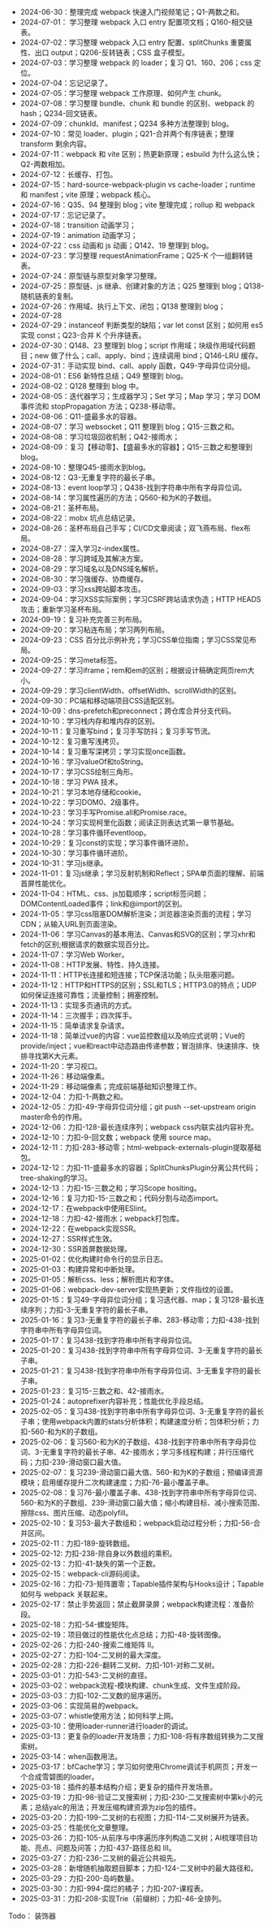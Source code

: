 - 2024-06-30：整理完成 webpack 快速入门视频笔记；Q1-两数之和。
- 2024-07-01： 学习整理 webpack 入口 entry 配置项文档；Q160-相交链表。
- 2024-07-02：学习整理 webpack 入口 entry 配置、splitChunks 重要属性、出口 output；Q206-反转链表；CSS 盒子模型。
- 2024-07-03：学习整理 webpack 的 loader；复习 Q1、160、206；css 定位。
- 2024-07-04：忘记记录了。
- 2024-07-05：学习整理 webpack 工作原理、如何产生 chunk。
- 2024-07-08：学习整理 bundle、chunk 和 bundle 的区别、webpack 的 hash；Q234-回文链表。
- 2024-07-09：chunkId、manifest；Q234 多种方法整理到 blog。
- 2024-07-10：常见 loader、plugin；Q21-合并两个有序链表；整理 transform 剩余内容。
- 2024-07-11：webpack 和 vite 区别；热更新原理；esbuild 为什么这么快；Q2-两数相加。
- 2024-07-12：长缓存、打包。
- 2024-07-15：hard-source-webpack-plugin vs cache-loader；runtime 和 manifest；vite 原理；webpack 核心。
- 2024-07-16：Q35、94 整理到 blog；vite 整理完成；rollup 和 webpack
- 2024-07-17：忘记记录了。
- 2024-07-18：transition 动画学习；
- 2024-07-19：animation 动画学习；
- 2024-07-22：css 动画和 js 动画；Q142、19 整理到 blog。
- 2024-07-23：学习整理 requestAnimationFrame；Q25-K 个一组翻转链表。
- 2024-07-24：原型链与原型对象学习整理。
- 2024-07-25：原型链、js 继承、创建对象的方法；Q25 整理到 blog；Q138-随机链表的复制。
- 2024-07-26：作用域、执行上下文、闭包；Q138 整理到 blog；
- 2024-07-28
- 2024-07-29：instanceof 判断类型的缺陷；var let const 区别；如何用 es5 实现 const；Q23-合并 K 个升序链表。
- 2024-07-30：Q148、23 整理到 blog；script 作用域；块级作用域代码题目；new 做了什么；call、apply、bind；连续调用 bind；Q146-LRU 缓存。
- 2024-07-31：手动实现 bind、call、apply 函数，Q49-字母异位词分组。
- 2024-08-01：ES6 新特性总结；Q49 整理到 blog。
- 2024-08-02：Q128 整理到 blog 中。
- 2024-08-05：迭代器学习；生成器学习；Set 学习；Map 学习；学习 DOM 事件流和 stopPropagation 方法；Q238-移动零。
- 2024-08-06：Q11-盛最多水的容器。
- 2024-08-07：学习 websocket；Q11 整理到 blog；Q15-三数之和。
- 2024-08-08：学习垃圾回收机制；Q42-接雨水；
- 2024-08-09：复习【移动零】、【盛最多水的容器】；Q15-三数之和整理到blog。
- 2024-08-10：整理Q45-接雨水到blog。
- 2024-08-12：Q3-无重复字符的最长子串。
- 2024-08-13：event loop学习；Q438-找到字符串中所有字母异位词。
- 2024-08-14：学习属性遍历的方法；Q560-和为K的子数组。
- 2024-08-21：圣杯布局。
- 2024-08-22：mobx 坑点总结记录。
- 2024-08-26：圣杯布局自己手写；CI/CD文章阅读；双飞燕布局、flex布局。
- 2024-08-27：深入学习z-index属性。
- 2024-08-28：学习跨域及其解决方案。
- 2024-08-29：学习域名以及DNS域名解析。
- 2024-08-30：学习强缓存、协商缓存。
- 2024-09-03：学习xss跨站脚本攻击。
- 2024-09-04：学习XSS实际案例；学习CSRF跨站请求伪造；HTTP HEADS攻击；重新学习圣杯布局。
- 2024-09-19：复习补充完善三列布局。
- 2024-09-20：学习粘连布局；学习两列布局。
- 2024-09-23：CSS 百分比示例补充；学习CSS单位指南；学习CSS常见布局。
- 2024-09-25：学习meta标签。
- 2024-09-27：学习iframe；rem和em的区别；根据设计稿确定网页rem大小。
- 2024-09-29：学习clientWidth、offsetWidth、scrollWidth的区别。
- 2024-09-30：PC端和移动端项目CSS适配区别。
- 2024-10-09：dns-prefetch和preconnect；跨仓库合并分支代码。
- 2024-10-10：学习栈内存和堆内存的区别。
- 2024-10-11：复习重写bind；复习手写防抖；复习手写节流。
- 2024-10-12：复习重写浅拷贝。
- 2024-10-14：复习重写深拷贝；学习实现once函数。
- 2024-10-16：学习valueOf和toString。
- 2024-10-17：学习CSS绘制三角形。
- 2024-10-18：学习 PWA 技术。
- 2024-10-21：学习本地存储和cookie。
- 2024-10-22：学习DOM0、2级事件。
- 2024-10-23：学习手写Promise.all和Promise.race。
- 2024-10-24：学习实现柯里化函数；阅读正则表达式第一章节基础。
- 2024-10-28：学习事件循环eventloop。
- 2024-10-29：复习const的实现；学习事件循环进阶。
- 2024-10-30：学习事件循环进阶。
- 2024-10-31：学习js继承。
- 2024-11-01：复习js继承；学习反射机制和Reflect；SPA单页面的理解、前端首屏性能优化。
- 2024-11-04：HTML、css、js加载顺序；script标签问题；DOMContentLoaded事件；link和@import的区别。
- 2024-11-05：学习css阻塞DOM解析渲染；浏览器渲染页面的流程；学习CDN；从输入URL到页面渲染。
- 2024-11-06：学习Canvas的基本用法、Canvas和SVG的区别；学习xhr和fetch的区别;根据请求的数据实现百分比。
- 2024-11-07：学习Web Worker。
- 2024-11-08：HTTP发展、特性、持久连接。
- 2024-11-11：HTTP长连接和短连接；TCP保活功能；队头阻塞问题。
- 2024-11-12：HTTP和HTTPS的区别；SSL和TLS；HTTP3.0的特点；UDP 如何保证连接可靠性；流量控制；拥塞控制。
- 2024-11-13：实现多页通讯的方式。
- 2024-11-14：三次握手；四次挥手。
- 2024-11-15：简单请求复杂请求。
- 2024-11-18：简单过vue的内容：vue监控数组以及响应式说明；Vue的provide/inject；vue和react中动态路由传递参数；冒泡排序、快速排序、快排寻找第K大元素。
- 2024-11-20：学习视口。
- 2024-11-26：移动端像素。
- 2024-11-29：移动端像素；完成前端基础知识整理工作。
- 2024-12-04：力扣-1-两数之和。
- 2024-12-05：力扣-49-字母异位词分组；git push --set-upstream origin master命令的作用。
- 2024-12-06：力扣-128-最长连续序列；webpack css内联实战内容补充。
- 2024-12-10：力扣-9-回文数；webpack 使用 source map。
- 2024-12-11：力扣-283-移动零；html-webpack-externals-plugin提取基础包。
- 2024-12-12：力扣-11-盛最多水的容器；SplitChunksPlugin分离公共代码；tree-shaking的学习。
- 2024-12-13：力扣-15-三数之和；学习Scope hositing。
- 2024-12-16：复习力扣-15-三数之和；代码分割与动态import。
- 2024-12-17：在webpack中使用ESlint。
- 2024-12-18：力扣-42-接雨水；webpack打包库。
- 2024-12-22：在webpack实现SSR。
- 2024-12-27：SSR样式生效。
- 2024-12-30：SSR首屏数据处理。
- 2025-01-02：优化构建时命令行的显示日志。
- 2025-01-03：构建异常和中断处理。
- 2025-01-05：解析css、less；解析图片和字体。
- 2025-01-06：webpack-dev-server实现热更新；文件指纹的设置。
- 2025-01-15：复习49-字母异位词分组；复习迭代器、map；复习128-最长连续序列；力扣-3-无重复字符的最长子串。
- 2025-01-16：复习3-无重复字符的最长子串、283-移动零；力扣-438-找到字符串中所有字母异位词。
- 2025-01-17：复习438-找到字符串中所有字母异位词。
- 2025-01-20：复习438-找到字符串中所有字母异位词、3-无重复字符的最长子串。
- 2025-01-21：复习438-找到字符串中所有字母异位词、3-无重复字符的最长子串。
- 2025-01-23：复习15-三数之和、42-接雨水。
- 2025-01-24：autoprefixer内容补充；性能优化手段总结。
- 2025-02-05：复习438-找到字符串中所有字母异位词、3-无重复字符的最长子串；使用webpack内置的stats分析体积；构建速度分析；包体积分析；力扣-560-和为K的子数组。
- 2025-02-06：复习560-和为K的子数组、438-找到字符串中所有字母异位词、3-无重复字符的最长子串、42-接雨水；学习多线程构建；并行压缩代码；力扣-239-滑动窗口最大值。
- 2025-02-07：复习239-滑动窗口最大值、560-和为K的子数组；预编译资源模块；启用缓存提升二次构建速度；力扣-76-最小覆盖子串。
- 2025-02-08：复习76-最小覆盖子串、438-找到字符串中所有字母异位词、560-和为K的子数组、239-滑动窗口最大值；缩小构建目标、减小搜索范围、擦除css、图片压缩、动态polyfill。
- 2025-02-10：复习53-最大子数组和；webpack启动过程分析；力扣-56-合并区间。
- 2025-02-11：力扣-189-旋转数组。
- 2025-02-12: 力扣-238-除自身以外数组的乘积。
- 2025-02-13：力扣-41-缺失的第一个正数。
- 2025-02-15：webpack-cli源码阅读。
- 2025-02-16：力扣-73-矩阵置零；Tapable插件架构与Hooks设计；Tapable 如何与 webpack 关联起来。
- 2025-02-17：禁止手势返回；禁止截屏录屏；webpack构建流程：准备阶段。
- 2025-02-18：力扣-54-螺旋矩阵。
- 2025-02-19：项目做过的性能优化点总结；力扣-48-旋转图像。
- 2025-02-26：力扣-240-搜索二维矩阵 II。
- 2025-02-27：力扣-104-二叉树的最大深度。
- 2025-02-28：力扣-226-翻转二叉树、力扣-101-对称二叉树。
- 2025-03-01：力扣-543-二叉树的直径。
- 2025-03-02：webpack流程-模块构建、chunk生成、文件生成阶段。
- 2025-03-03：力扣-102-二叉数的层序遍历。
- 2025-03-06：实现简易的webpack。
- 2025-03-07：whistle使用方法；如何科学上网。
- 2025-03-10：使用loader-runner进行loader的调试。
- 2025-03-13：更复杂的loader开发场景；力扣-108-将有序数组转换为二叉搜索树。
- 2025-03-14：when函数用法。
- 2025-03-17：bfCache学习；学习如何使用Chrome调试手机网页；开发一个合成雪碧图的loader。
- 2025-03-18：插件的基本结构介绍；更复杂的插件开发场景。
- 2025-03-19：力扣-98-验证二叉搜索树；力扣-230-二叉搜索树中第k小的元素；总结yalc的用法；开发压缩构建资源为zip包的插件。
- 2025-03-20：力扣-199-二叉树的右视图；力扣-114-二叉树展开为链表。
- 2025-03-25：性能优化文章整理。
- 2025-03-26：力扣-105-从前序与中序遍历序列构造二叉树；AI梳理项目功能、亮点、问题及问答；力扣-437-路径总和 III。
- 2025-03-27：力扣-236-二叉树的最近公共祖先。
- 2025-03-28：新增随机抽取题目脚本；力扣-124-二叉树中的最大路径和。
- 2025-03-29：力扣-200-岛屿数量。
- 2025-03-30：力扣-994-腐烂的橘子；力扣-207-课程表。
- 2025-03-31：力扣-208-实现Trie（前缀树）；力扣-46-全排列。

Todo：
装饰器
